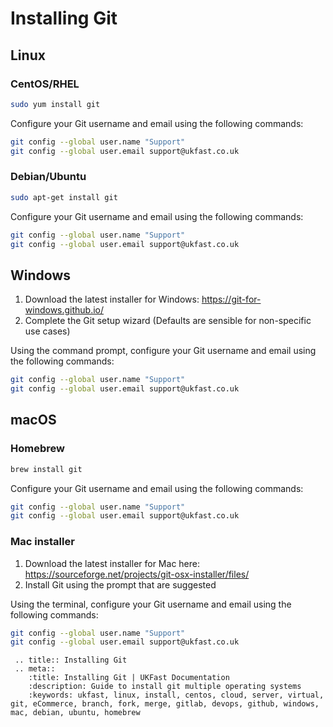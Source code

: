 # Installing Git

## Linux

### CentOS/RHEL

```bash
sudo yum install git
```

Configure your Git username and email using the following commands:

```bash
git config --global user.name "Support"
git config --global user.email support@ukfast.co.uk
```

### Debian/Ubuntu

```bash
sudo apt-get install git
```

Configure your Git username and email using the following commands:

```bash
git config --global user.name "Support"
git config --global user.email support@ukfast.co.uk
```
## Windows

1. Download the latest installer for Windows: <https://git-for-windows.github.io/>
2. Complete the Git setup wizard (Defaults are sensible for non-specific use cases)

Using the command prompt, configure your Git username and email using the following commands:

```bash
git config --global user.name "Support"
git config --global user.email support@ukfast.co.uk
```

## macOS

### Homebrew

```bash
brew install git
```

Configure your Git username and email using the following commands:

```bash
git config --global user.name "Support"
git config --global user.email support@ukfast.co.uk
```

### Mac installer

1. Download the latest installer for Mac here: <https://sourceforge.net/projects/git-osx-installer/files/>
2. Install Git using the prompt that are suggested

Using the terminal, configure your Git username and email using the following commands:

```bash
git config --global user.name "Support"
git config --global user.email support@ukfast.co.uk
```

 ```eval_rst
  .. title:: Installing Git
  .. meta::
     :title: Installing Git | UKFast Documentation
     :description: Guide to install git multiple operating systems
     :keywords: ukfast, linux, install, centos, cloud, server, virtual, git, eCommerce, branch, fork, merge, gitlab, devops, github, windows, mac, debian, ubuntu, homebrew
```
